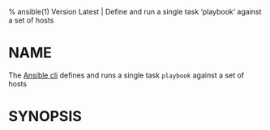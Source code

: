 % ansible(1) Version Latest | Define and run a single task ‘playbook’ against a set of hosts
# NAME

The [Ansible cli](https://docs.ansible.com/ansible/latest/cli/ansible.html) defines and runs 
a single task `playbook` against a set of hosts

# SYNOPSIS

```bash${SYNOPSIS}
```